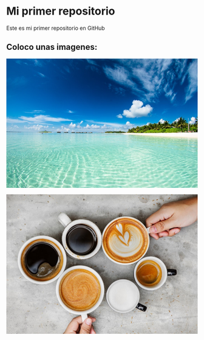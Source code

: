 # Mi primer repositorio

Este es mi primer repositorio en GitHub

## Coloco unas imagenes:

![Excelente Playa:](https://github.com/asesorfelix/primer-repo/blob/main/imagenes/beach.jpg)



![Que buen cafe!:](https://github.com/asesorfelix/primer-repo/blob/main/imagenes/coffee.jpg)








